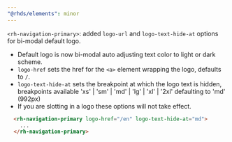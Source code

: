 ```yaml
---
"@rhds/elements": minor
---
```


`<rh-navigation-primary>`: added `logo-url` and `logo-text-hide-at` options for bi-modal default logo.

  - Default logo is now bi-modal auto adjusting text color to light or dark scheme.
  - `logo-href` sets the href for the `<a>` element wrapping the logo, defaults to `/`.
  - `logo-text-hide-at` sets the breakpoint at which the logo text is hidden, breakpoints available 'xs' | 'sm' | 'md' | 'lg' | 'xl' | '2xl' defaulting to 'md' (992px)
  - If you are slotting in a logo these options will not take effect.

  ```html
    <rh-navigation-primary logo-href="/en" logo-text-hide-at="md">
      ...
    </rh-navigation-primary>
  ```